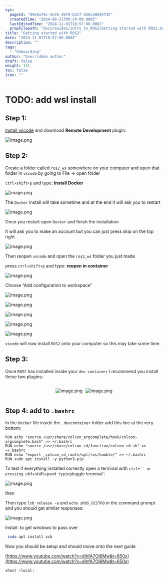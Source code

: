 ```yaml
---
sys:
  pageId: "89e0a78c-4e2b-4070-b327-d28cb0694742"
  createdTime: "2024-08-21T00:24:00.000Z"
  lastEditedTime: "2024-11-01T18:57:00.000Z"
  propFilepath: "docs/Guides/intro_to_ROS2/Getting started with ROS2.md"
title: "Getting started with ROS2"
date: "2024-11-01T18:57:00.000Z"
description: ""
tags:
  - "Onboarding"
author: "Overridden author"
draft: false
weight: 141
toc: false
icon: ""
---
```


# TODO: add wsl install

## Step 1:

[Install vscode](https://code.visualstudio.com/download) and download **Remote Development** plugin:

![image.png](https://prod-files-secure.s3.us-west-2.amazonaws.com/d518164a-d88e-44d1-a4ee-3adb3bd8bce0/efb52993-1881-4a40-b95e-6f020334f022/image.png?X-Amz-Algorithm=AWS4-HMAC-SHA256&X-Amz-Content-Sha256=UNSIGNED-PAYLOAD&X-Amz-Credential=ASIAZI2LB466Z4PXSR3T%2F20250303%2Fus-west-2%2Fs3%2Faws4_request&X-Amz-Date=20250303T050906Z&X-Amz-Expires=3600&X-Amz-Security-Token=IQoJb3JpZ2luX2VjEJT%2F%2F%2F%2F%2F%2F%2F%2F%2F%2FwEaCXVzLXdlc3QtMiJHMEUCIQCV6HA%2BtlizgcokiemNyLZYSiiqz64Zi%2Ba0LnJtLOx6ngIgBTn1HFcrEdjOvNHQjbKohkCiPOxRwNQK78x8HwbEZ4gqiAQIzf%2F%2F%2F%2F%2F%2F%2F%2F%2F%2FARAAGgw2Mzc0MjMxODM4MDUiDLbsF1nIHNKHnWbnuSrcAyYvwlriHk6XtRVxZ6zLFxMtRe5ThOMaLCXc%2FQ2rvZJPJowEdb6cHA1Gi69OmIhNwcwGhE7YkagbnSVstFVGw676QPWudOMjq4OIPNTFhETkb9Dso9cBqGfmbwtRsFjLYvUN%2FQtI2uwS8mQBwfu9jc8d4QjWvgyqQ1ORHWAY%2BHJhscqOsACB32WAEOalhCoK2HY672VdBMG7aVeqGH1bs9Agwz1ePgG6PUwj2Um6g0tAQVkM7WZ92iyW8OinUXiVTggv1T%2BmGAAfOZNjgtDB9uzg2kwJpVw0xiO9xs5ykE2FA4hiNEPjNFky9%2FRjUCI4EvC3IK09ohR9DmGCYQl%2F880oqkXFoucFTuKM0FUuswu0%2BkPjvmJqKHqI%2F7L9sbKkKndC7ztTT7FpXVUlBnRdPCUVxVb64%2BUtcCEnDyLwAoj%2FE94loZb7Ik9rCEy99Q60qwVBx6ProcH25bCY8qAD%2B8ywwo6eo7oadphzBQxo4yqqL7lCF%2BhK6BJ2m5kk5EUhQG2hzw8UFJSUUEU0SJTSJpWnlyXRyfuRDlzyXAiI4wQJB1j0I%2BZHMqJdvGiXCsn6qKrB3w54pOe6DKhKZ%2F4rngxFtwcY8WjxgXI1PUDaIDhPRsSyDz9cfdu10lFuMPfZlL4GOqUBY21AFBdd68xVZghryvch0yRKCTKz5nML27Sj4O00xWVFVonjbZd6YHfh2Mzu8zHoev3y%2BVF6UA3QHQa80vyw3wqt%2BrXEjGsJAg9kUyy3P0y1iqR%2ByoOBLPNAQYMhf7AhL0GIjOfBjBsdW%2Bta%2FyXt6VKDWfdrwmgU5nCSyha36eX1mlyWmzmQKezS8MvixjgIIPhA4st%2BvKqHaQPgX0KqIXJhxcg5&X-Amz-Signature=a0ef9489f1a64c45111310ff89035a140e031b5d1fc49f1e1712a34e8355f674&X-Amz-SignedHeaders=host&x-id=GetObject)

## Step 2:

Create a folder called `ros2_ws` somewhere on your computer and open that folder in `vscode` by going to File → open folder 

`ctrl+shift+p` and type: **Install Docker**

![image.png](https://prod-files-secure.s3.us-west-2.amazonaws.com/d518164a-d88e-44d1-a4ee-3adb3bd8bce0/2269dc0e-1cd5-47ff-bceb-c04ad9b2eab0/image.png?X-Amz-Algorithm=AWS4-HMAC-SHA256&X-Amz-Content-Sha256=UNSIGNED-PAYLOAD&X-Amz-Credential=ASIAZI2LB466Z4PXSR3T%2F20250303%2Fus-west-2%2Fs3%2Faws4_request&X-Amz-Date=20250303T050906Z&X-Amz-Expires=3600&X-Amz-Security-Token=IQoJb3JpZ2luX2VjEJT%2F%2F%2F%2F%2F%2F%2F%2F%2F%2FwEaCXVzLXdlc3QtMiJHMEUCIQCV6HA%2BtlizgcokiemNyLZYSiiqz64Zi%2Ba0LnJtLOx6ngIgBTn1HFcrEdjOvNHQjbKohkCiPOxRwNQK78x8HwbEZ4gqiAQIzf%2F%2F%2F%2F%2F%2F%2F%2F%2F%2FARAAGgw2Mzc0MjMxODM4MDUiDLbsF1nIHNKHnWbnuSrcAyYvwlriHk6XtRVxZ6zLFxMtRe5ThOMaLCXc%2FQ2rvZJPJowEdb6cHA1Gi69OmIhNwcwGhE7YkagbnSVstFVGw676QPWudOMjq4OIPNTFhETkb9Dso9cBqGfmbwtRsFjLYvUN%2FQtI2uwS8mQBwfu9jc8d4QjWvgyqQ1ORHWAY%2BHJhscqOsACB32WAEOalhCoK2HY672VdBMG7aVeqGH1bs9Agwz1ePgG6PUwj2Um6g0tAQVkM7WZ92iyW8OinUXiVTggv1T%2BmGAAfOZNjgtDB9uzg2kwJpVw0xiO9xs5ykE2FA4hiNEPjNFky9%2FRjUCI4EvC3IK09ohR9DmGCYQl%2F880oqkXFoucFTuKM0FUuswu0%2BkPjvmJqKHqI%2F7L9sbKkKndC7ztTT7FpXVUlBnRdPCUVxVb64%2BUtcCEnDyLwAoj%2FE94loZb7Ik9rCEy99Q60qwVBx6ProcH25bCY8qAD%2B8ywwo6eo7oadphzBQxo4yqqL7lCF%2BhK6BJ2m5kk5EUhQG2hzw8UFJSUUEU0SJTSJpWnlyXRyfuRDlzyXAiI4wQJB1j0I%2BZHMqJdvGiXCsn6qKrB3w54pOe6DKhKZ%2F4rngxFtwcY8WjxgXI1PUDaIDhPRsSyDz9cfdu10lFuMPfZlL4GOqUBY21AFBdd68xVZghryvch0yRKCTKz5nML27Sj4O00xWVFVonjbZd6YHfh2Mzu8zHoev3y%2BVF6UA3QHQa80vyw3wqt%2BrXEjGsJAg9kUyy3P0y1iqR%2ByoOBLPNAQYMhf7AhL0GIjOfBjBsdW%2Bta%2FyXt6VKDWfdrwmgU5nCSyha36eX1mlyWmzmQKezS8MvixjgIIPhA4st%2BvKqHaQPgX0KqIXJhxcg5&X-Amz-Signature=353f826bc9238cbb46e193913e4046c5b338a30bf1b7ca44605dd1ee5f252d43&X-Amz-SignedHeaders=host&x-id=GetObject)

The `Docker` install will take sometime and at the end it will ask you to restart

![image.png](https://prod-files-secure.s3.us-west-2.amazonaws.com/d518164a-d88e-44d1-a4ee-3adb3bd8bce0/ed233f78-be33-4b1f-b89c-9c346c0e961e/image.png?X-Amz-Algorithm=AWS4-HMAC-SHA256&X-Amz-Content-Sha256=UNSIGNED-PAYLOAD&X-Amz-Credential=ASIAZI2LB466Z4PXSR3T%2F20250303%2Fus-west-2%2Fs3%2Faws4_request&X-Amz-Date=20250303T050906Z&X-Amz-Expires=3600&X-Amz-Security-Token=IQoJb3JpZ2luX2VjEJT%2F%2F%2F%2F%2F%2F%2F%2F%2F%2FwEaCXVzLXdlc3QtMiJHMEUCIQCV6HA%2BtlizgcokiemNyLZYSiiqz64Zi%2Ba0LnJtLOx6ngIgBTn1HFcrEdjOvNHQjbKohkCiPOxRwNQK78x8HwbEZ4gqiAQIzf%2F%2F%2F%2F%2F%2F%2F%2F%2F%2FARAAGgw2Mzc0MjMxODM4MDUiDLbsF1nIHNKHnWbnuSrcAyYvwlriHk6XtRVxZ6zLFxMtRe5ThOMaLCXc%2FQ2rvZJPJowEdb6cHA1Gi69OmIhNwcwGhE7YkagbnSVstFVGw676QPWudOMjq4OIPNTFhETkb9Dso9cBqGfmbwtRsFjLYvUN%2FQtI2uwS8mQBwfu9jc8d4QjWvgyqQ1ORHWAY%2BHJhscqOsACB32WAEOalhCoK2HY672VdBMG7aVeqGH1bs9Agwz1ePgG6PUwj2Um6g0tAQVkM7WZ92iyW8OinUXiVTggv1T%2BmGAAfOZNjgtDB9uzg2kwJpVw0xiO9xs5ykE2FA4hiNEPjNFky9%2FRjUCI4EvC3IK09ohR9DmGCYQl%2F880oqkXFoucFTuKM0FUuswu0%2BkPjvmJqKHqI%2F7L9sbKkKndC7ztTT7FpXVUlBnRdPCUVxVb64%2BUtcCEnDyLwAoj%2FE94loZb7Ik9rCEy99Q60qwVBx6ProcH25bCY8qAD%2B8ywwo6eo7oadphzBQxo4yqqL7lCF%2BhK6BJ2m5kk5EUhQG2hzw8UFJSUUEU0SJTSJpWnlyXRyfuRDlzyXAiI4wQJB1j0I%2BZHMqJdvGiXCsn6qKrB3w54pOe6DKhKZ%2F4rngxFtwcY8WjxgXI1PUDaIDhPRsSyDz9cfdu10lFuMPfZlL4GOqUBY21AFBdd68xVZghryvch0yRKCTKz5nML27Sj4O00xWVFVonjbZd6YHfh2Mzu8zHoev3y%2BVF6UA3QHQa80vyw3wqt%2BrXEjGsJAg9kUyy3P0y1iqR%2ByoOBLPNAQYMhf7AhL0GIjOfBjBsdW%2Bta%2FyXt6VKDWfdrwmgU5nCSyha36eX1mlyWmzmQKezS8MvixjgIIPhA4st%2BvKqHaQPgX0KqIXJhxcg5&X-Amz-Signature=bb157e3a79561bef3bf1a167f387b612c05b13394fbf067810d051ce534728dd&X-Amz-SignedHeaders=host&x-id=GetObject)

Once you restart open `Docker` and finish the installation

It will ask you to make an account but you can just press skip on the top right

![image.png](https://prod-files-secure.s3.us-west-2.amazonaws.com/d518164a-d88e-44d1-a4ee-3adb3bd8bce0/21010ad9-1659-4fd9-9f59-9932a09b2a3d/image.png?X-Amz-Algorithm=AWS4-HMAC-SHA256&X-Amz-Content-Sha256=UNSIGNED-PAYLOAD&X-Amz-Credential=ASIAZI2LB466Z4PXSR3T%2F20250303%2Fus-west-2%2Fs3%2Faws4_request&X-Amz-Date=20250303T050906Z&X-Amz-Expires=3600&X-Amz-Security-Token=IQoJb3JpZ2luX2VjEJT%2F%2F%2F%2F%2F%2F%2F%2F%2F%2FwEaCXVzLXdlc3QtMiJHMEUCIQCV6HA%2BtlizgcokiemNyLZYSiiqz64Zi%2Ba0LnJtLOx6ngIgBTn1HFcrEdjOvNHQjbKohkCiPOxRwNQK78x8HwbEZ4gqiAQIzf%2F%2F%2F%2F%2F%2F%2F%2F%2F%2FARAAGgw2Mzc0MjMxODM4MDUiDLbsF1nIHNKHnWbnuSrcAyYvwlriHk6XtRVxZ6zLFxMtRe5ThOMaLCXc%2FQ2rvZJPJowEdb6cHA1Gi69OmIhNwcwGhE7YkagbnSVstFVGw676QPWudOMjq4OIPNTFhETkb9Dso9cBqGfmbwtRsFjLYvUN%2FQtI2uwS8mQBwfu9jc8d4QjWvgyqQ1ORHWAY%2BHJhscqOsACB32WAEOalhCoK2HY672VdBMG7aVeqGH1bs9Agwz1ePgG6PUwj2Um6g0tAQVkM7WZ92iyW8OinUXiVTggv1T%2BmGAAfOZNjgtDB9uzg2kwJpVw0xiO9xs5ykE2FA4hiNEPjNFky9%2FRjUCI4EvC3IK09ohR9DmGCYQl%2F880oqkXFoucFTuKM0FUuswu0%2BkPjvmJqKHqI%2F7L9sbKkKndC7ztTT7FpXVUlBnRdPCUVxVb64%2BUtcCEnDyLwAoj%2FE94loZb7Ik9rCEy99Q60qwVBx6ProcH25bCY8qAD%2B8ywwo6eo7oadphzBQxo4yqqL7lCF%2BhK6BJ2m5kk5EUhQG2hzw8UFJSUUEU0SJTSJpWnlyXRyfuRDlzyXAiI4wQJB1j0I%2BZHMqJdvGiXCsn6qKrB3w54pOe6DKhKZ%2F4rngxFtwcY8WjxgXI1PUDaIDhPRsSyDz9cfdu10lFuMPfZlL4GOqUBY21AFBdd68xVZghryvch0yRKCTKz5nML27Sj4O00xWVFVonjbZd6YHfh2Mzu8zHoev3y%2BVF6UA3QHQa80vyw3wqt%2BrXEjGsJAg9kUyy3P0y1iqR%2ByoOBLPNAQYMhf7AhL0GIjOfBjBsdW%2Bta%2FyXt6VKDWfdrwmgU5nCSyha36eX1mlyWmzmQKezS8MvixjgIIPhA4st%2BvKqHaQPgX0KqIXJhxcg5&X-Amz-Signature=89ba602cfca35ef8e429c7f3528951dab5d2fc7daedfaedd8084962fdf7eab54&X-Amz-SignedHeaders=host&x-id=GetObject)

Then reopen `vscode` and open the `ros2_ws` folder you just made

press `ctrl+shift+p` and type: **reopen in container**

![image.png](https://prod-files-secure.s3.us-west-2.amazonaws.com/d518164a-d88e-44d1-a4ee-3adb3bd8bce0/4e93b8c2-41ad-488c-8095-c74205196118/image.png?X-Amz-Algorithm=AWS4-HMAC-SHA256&X-Amz-Content-Sha256=UNSIGNED-PAYLOAD&X-Amz-Credential=ASIAZI2LB466Z4PXSR3T%2F20250303%2Fus-west-2%2Fs3%2Faws4_request&X-Amz-Date=20250303T050906Z&X-Amz-Expires=3600&X-Amz-Security-Token=IQoJb3JpZ2luX2VjEJT%2F%2F%2F%2F%2F%2F%2F%2F%2F%2FwEaCXVzLXdlc3QtMiJHMEUCIQCV6HA%2BtlizgcokiemNyLZYSiiqz64Zi%2Ba0LnJtLOx6ngIgBTn1HFcrEdjOvNHQjbKohkCiPOxRwNQK78x8HwbEZ4gqiAQIzf%2F%2F%2F%2F%2F%2F%2F%2F%2F%2FARAAGgw2Mzc0MjMxODM4MDUiDLbsF1nIHNKHnWbnuSrcAyYvwlriHk6XtRVxZ6zLFxMtRe5ThOMaLCXc%2FQ2rvZJPJowEdb6cHA1Gi69OmIhNwcwGhE7YkagbnSVstFVGw676QPWudOMjq4OIPNTFhETkb9Dso9cBqGfmbwtRsFjLYvUN%2FQtI2uwS8mQBwfu9jc8d4QjWvgyqQ1ORHWAY%2BHJhscqOsACB32WAEOalhCoK2HY672VdBMG7aVeqGH1bs9Agwz1ePgG6PUwj2Um6g0tAQVkM7WZ92iyW8OinUXiVTggv1T%2BmGAAfOZNjgtDB9uzg2kwJpVw0xiO9xs5ykE2FA4hiNEPjNFky9%2FRjUCI4EvC3IK09ohR9DmGCYQl%2F880oqkXFoucFTuKM0FUuswu0%2BkPjvmJqKHqI%2F7L9sbKkKndC7ztTT7FpXVUlBnRdPCUVxVb64%2BUtcCEnDyLwAoj%2FE94loZb7Ik9rCEy99Q60qwVBx6ProcH25bCY8qAD%2B8ywwo6eo7oadphzBQxo4yqqL7lCF%2BhK6BJ2m5kk5EUhQG2hzw8UFJSUUEU0SJTSJpWnlyXRyfuRDlzyXAiI4wQJB1j0I%2BZHMqJdvGiXCsn6qKrB3w54pOe6DKhKZ%2F4rngxFtwcY8WjxgXI1PUDaIDhPRsSyDz9cfdu10lFuMPfZlL4GOqUBY21AFBdd68xVZghryvch0yRKCTKz5nML27Sj4O00xWVFVonjbZd6YHfh2Mzu8zHoev3y%2BVF6UA3QHQa80vyw3wqt%2BrXEjGsJAg9kUyy3P0y1iqR%2ByoOBLPNAQYMhf7AhL0GIjOfBjBsdW%2Bta%2FyXt6VKDWfdrwmgU5nCSyha36eX1mlyWmzmQKezS8MvixjgIIPhA4st%2BvKqHaQPgX0KqIXJhxcg5&X-Amz-Signature=e15b9d6999c59b94e4af5fd4d050d1c20f571d0d6cf27d9f2c0673ea0642c2ac&X-Amz-SignedHeaders=host&x-id=GetObject)

Choose “Add configuration to workspace”

![image.png](https://prod-files-secure.s3.us-west-2.amazonaws.com/d518164a-d88e-44d1-a4ee-3adb3bd8bce0/9560b282-5060-4989-ba37-97e7b2c22476/image.png?X-Amz-Algorithm=AWS4-HMAC-SHA256&X-Amz-Content-Sha256=UNSIGNED-PAYLOAD&X-Amz-Credential=ASIAZI2LB466Z4PXSR3T%2F20250303%2Fus-west-2%2Fs3%2Faws4_request&X-Amz-Date=20250303T050906Z&X-Amz-Expires=3600&X-Amz-Security-Token=IQoJb3JpZ2luX2VjEJT%2F%2F%2F%2F%2F%2F%2F%2F%2F%2FwEaCXVzLXdlc3QtMiJHMEUCIQCV6HA%2BtlizgcokiemNyLZYSiiqz64Zi%2Ba0LnJtLOx6ngIgBTn1HFcrEdjOvNHQjbKohkCiPOxRwNQK78x8HwbEZ4gqiAQIzf%2F%2F%2F%2F%2F%2F%2F%2F%2F%2FARAAGgw2Mzc0MjMxODM4MDUiDLbsF1nIHNKHnWbnuSrcAyYvwlriHk6XtRVxZ6zLFxMtRe5ThOMaLCXc%2FQ2rvZJPJowEdb6cHA1Gi69OmIhNwcwGhE7YkagbnSVstFVGw676QPWudOMjq4OIPNTFhETkb9Dso9cBqGfmbwtRsFjLYvUN%2FQtI2uwS8mQBwfu9jc8d4QjWvgyqQ1ORHWAY%2BHJhscqOsACB32WAEOalhCoK2HY672VdBMG7aVeqGH1bs9Agwz1ePgG6PUwj2Um6g0tAQVkM7WZ92iyW8OinUXiVTggv1T%2BmGAAfOZNjgtDB9uzg2kwJpVw0xiO9xs5ykE2FA4hiNEPjNFky9%2FRjUCI4EvC3IK09ohR9DmGCYQl%2F880oqkXFoucFTuKM0FUuswu0%2BkPjvmJqKHqI%2F7L9sbKkKndC7ztTT7FpXVUlBnRdPCUVxVb64%2BUtcCEnDyLwAoj%2FE94loZb7Ik9rCEy99Q60qwVBx6ProcH25bCY8qAD%2B8ywwo6eo7oadphzBQxo4yqqL7lCF%2BhK6BJ2m5kk5EUhQG2hzw8UFJSUUEU0SJTSJpWnlyXRyfuRDlzyXAiI4wQJB1j0I%2BZHMqJdvGiXCsn6qKrB3w54pOe6DKhKZ%2F4rngxFtwcY8WjxgXI1PUDaIDhPRsSyDz9cfdu10lFuMPfZlL4GOqUBY21AFBdd68xVZghryvch0yRKCTKz5nML27Sj4O00xWVFVonjbZd6YHfh2Mzu8zHoev3y%2BVF6UA3QHQa80vyw3wqt%2BrXEjGsJAg9kUyy3P0y1iqR%2ByoOBLPNAQYMhf7AhL0GIjOfBjBsdW%2Bta%2FyXt6VKDWfdrwmgU5nCSyha36eX1mlyWmzmQKezS8MvixjgIIPhA4st%2BvKqHaQPgX0KqIXJhxcg5&X-Amz-Signature=33e5110549f6fac3e55df2320000e0897c6105de5d63dbc4a0525a9b784ee6cf&X-Amz-SignedHeaders=host&x-id=GetObject)

![image.png](https://prod-files-secure.s3.us-west-2.amazonaws.com/d518164a-d88e-44d1-a4ee-3adb3bd8bce0/2ee63f81-886b-48e8-a553-dc6e5eac99e4/image.png?X-Amz-Algorithm=AWS4-HMAC-SHA256&X-Amz-Content-Sha256=UNSIGNED-PAYLOAD&X-Amz-Credential=ASIAZI2LB466Z4PXSR3T%2F20250303%2Fus-west-2%2Fs3%2Faws4_request&X-Amz-Date=20250303T050906Z&X-Amz-Expires=3600&X-Amz-Security-Token=IQoJb3JpZ2luX2VjEJT%2F%2F%2F%2F%2F%2F%2F%2F%2F%2FwEaCXVzLXdlc3QtMiJHMEUCIQCV6HA%2BtlizgcokiemNyLZYSiiqz64Zi%2Ba0LnJtLOx6ngIgBTn1HFcrEdjOvNHQjbKohkCiPOxRwNQK78x8HwbEZ4gqiAQIzf%2F%2F%2F%2F%2F%2F%2F%2F%2F%2FARAAGgw2Mzc0MjMxODM4MDUiDLbsF1nIHNKHnWbnuSrcAyYvwlriHk6XtRVxZ6zLFxMtRe5ThOMaLCXc%2FQ2rvZJPJowEdb6cHA1Gi69OmIhNwcwGhE7YkagbnSVstFVGw676QPWudOMjq4OIPNTFhETkb9Dso9cBqGfmbwtRsFjLYvUN%2FQtI2uwS8mQBwfu9jc8d4QjWvgyqQ1ORHWAY%2BHJhscqOsACB32WAEOalhCoK2HY672VdBMG7aVeqGH1bs9Agwz1ePgG6PUwj2Um6g0tAQVkM7WZ92iyW8OinUXiVTggv1T%2BmGAAfOZNjgtDB9uzg2kwJpVw0xiO9xs5ykE2FA4hiNEPjNFky9%2FRjUCI4EvC3IK09ohR9DmGCYQl%2F880oqkXFoucFTuKM0FUuswu0%2BkPjvmJqKHqI%2F7L9sbKkKndC7ztTT7FpXVUlBnRdPCUVxVb64%2BUtcCEnDyLwAoj%2FE94loZb7Ik9rCEy99Q60qwVBx6ProcH25bCY8qAD%2B8ywwo6eo7oadphzBQxo4yqqL7lCF%2BhK6BJ2m5kk5EUhQG2hzw8UFJSUUEU0SJTSJpWnlyXRyfuRDlzyXAiI4wQJB1j0I%2BZHMqJdvGiXCsn6qKrB3w54pOe6DKhKZ%2F4rngxFtwcY8WjxgXI1PUDaIDhPRsSyDz9cfdu10lFuMPfZlL4GOqUBY21AFBdd68xVZghryvch0yRKCTKz5nML27Sj4O00xWVFVonjbZd6YHfh2Mzu8zHoev3y%2BVF6UA3QHQa80vyw3wqt%2BrXEjGsJAg9kUyy3P0y1iqR%2ByoOBLPNAQYMhf7AhL0GIjOfBjBsdW%2Bta%2FyXt6VKDWfdrwmgU5nCSyha36eX1mlyWmzmQKezS8MvixjgIIPhA4st%2BvKqHaQPgX0KqIXJhxcg5&X-Amz-Signature=e5588a769f557c8345eb89d045f7b35104b10448c012ead5529035e070551183&X-Amz-SignedHeaders=host&x-id=GetObject)

![image.png](https://prod-files-secure.s3.us-west-2.amazonaws.com/d518164a-d88e-44d1-a4ee-3adb3bd8bce0/ae1580b2-b048-407e-aed9-b584224a7a04/image.png?X-Amz-Algorithm=AWS4-HMAC-SHA256&X-Amz-Content-Sha256=UNSIGNED-PAYLOAD&X-Amz-Credential=ASIAZI2LB466Z4PXSR3T%2F20250303%2Fus-west-2%2Fs3%2Faws4_request&X-Amz-Date=20250303T050906Z&X-Amz-Expires=3600&X-Amz-Security-Token=IQoJb3JpZ2luX2VjEJT%2F%2F%2F%2F%2F%2F%2F%2F%2F%2FwEaCXVzLXdlc3QtMiJHMEUCIQCV6HA%2BtlizgcokiemNyLZYSiiqz64Zi%2Ba0LnJtLOx6ngIgBTn1HFcrEdjOvNHQjbKohkCiPOxRwNQK78x8HwbEZ4gqiAQIzf%2F%2F%2F%2F%2F%2F%2F%2F%2F%2FARAAGgw2Mzc0MjMxODM4MDUiDLbsF1nIHNKHnWbnuSrcAyYvwlriHk6XtRVxZ6zLFxMtRe5ThOMaLCXc%2FQ2rvZJPJowEdb6cHA1Gi69OmIhNwcwGhE7YkagbnSVstFVGw676QPWudOMjq4OIPNTFhETkb9Dso9cBqGfmbwtRsFjLYvUN%2FQtI2uwS8mQBwfu9jc8d4QjWvgyqQ1ORHWAY%2BHJhscqOsACB32WAEOalhCoK2HY672VdBMG7aVeqGH1bs9Agwz1ePgG6PUwj2Um6g0tAQVkM7WZ92iyW8OinUXiVTggv1T%2BmGAAfOZNjgtDB9uzg2kwJpVw0xiO9xs5ykE2FA4hiNEPjNFky9%2FRjUCI4EvC3IK09ohR9DmGCYQl%2F880oqkXFoucFTuKM0FUuswu0%2BkPjvmJqKHqI%2F7L9sbKkKndC7ztTT7FpXVUlBnRdPCUVxVb64%2BUtcCEnDyLwAoj%2FE94loZb7Ik9rCEy99Q60qwVBx6ProcH25bCY8qAD%2B8ywwo6eo7oadphzBQxo4yqqL7lCF%2BhK6BJ2m5kk5EUhQG2hzw8UFJSUUEU0SJTSJpWnlyXRyfuRDlzyXAiI4wQJB1j0I%2BZHMqJdvGiXCsn6qKrB3w54pOe6DKhKZ%2F4rngxFtwcY8WjxgXI1PUDaIDhPRsSyDz9cfdu10lFuMPfZlL4GOqUBY21AFBdd68xVZghryvch0yRKCTKz5nML27Sj4O00xWVFVonjbZd6YHfh2Mzu8zHoev3y%2BVF6UA3QHQa80vyw3wqt%2BrXEjGsJAg9kUyy3P0y1iqR%2ByoOBLPNAQYMhf7AhL0GIjOfBjBsdW%2Bta%2FyXt6VKDWfdrwmgU5nCSyha36eX1mlyWmzmQKezS8MvixjgIIPhA4st%2BvKqHaQPgX0KqIXJhxcg5&X-Amz-Signature=c801d9d085f3cdafdf886b697ee9dac203edaf0000ac2b69728c23a5fc36c5ce&X-Amz-SignedHeaders=host&x-id=GetObject)

![image.png](https://prod-files-secure.s3.us-west-2.amazonaws.com/d518164a-d88e-44d1-a4ee-3adb3bd8bce0/53255b28-f75e-430f-b9e3-c0ac8577e42b/image.png?X-Amz-Algorithm=AWS4-HMAC-SHA256&X-Amz-Content-Sha256=UNSIGNED-PAYLOAD&X-Amz-Credential=ASIAZI2LB466Z4PXSR3T%2F20250303%2Fus-west-2%2Fs3%2Faws4_request&X-Amz-Date=20250303T050906Z&X-Amz-Expires=3600&X-Amz-Security-Token=IQoJb3JpZ2luX2VjEJT%2F%2F%2F%2F%2F%2F%2F%2F%2F%2FwEaCXVzLXdlc3QtMiJHMEUCIQCV6HA%2BtlizgcokiemNyLZYSiiqz64Zi%2Ba0LnJtLOx6ngIgBTn1HFcrEdjOvNHQjbKohkCiPOxRwNQK78x8HwbEZ4gqiAQIzf%2F%2F%2F%2F%2F%2F%2F%2F%2F%2FARAAGgw2Mzc0MjMxODM4MDUiDLbsF1nIHNKHnWbnuSrcAyYvwlriHk6XtRVxZ6zLFxMtRe5ThOMaLCXc%2FQ2rvZJPJowEdb6cHA1Gi69OmIhNwcwGhE7YkagbnSVstFVGw676QPWudOMjq4OIPNTFhETkb9Dso9cBqGfmbwtRsFjLYvUN%2FQtI2uwS8mQBwfu9jc8d4QjWvgyqQ1ORHWAY%2BHJhscqOsACB32WAEOalhCoK2HY672VdBMG7aVeqGH1bs9Agwz1ePgG6PUwj2Um6g0tAQVkM7WZ92iyW8OinUXiVTggv1T%2BmGAAfOZNjgtDB9uzg2kwJpVw0xiO9xs5ykE2FA4hiNEPjNFky9%2FRjUCI4EvC3IK09ohR9DmGCYQl%2F880oqkXFoucFTuKM0FUuswu0%2BkPjvmJqKHqI%2F7L9sbKkKndC7ztTT7FpXVUlBnRdPCUVxVb64%2BUtcCEnDyLwAoj%2FE94loZb7Ik9rCEy99Q60qwVBx6ProcH25bCY8qAD%2B8ywwo6eo7oadphzBQxo4yqqL7lCF%2BhK6BJ2m5kk5EUhQG2hzw8UFJSUUEU0SJTSJpWnlyXRyfuRDlzyXAiI4wQJB1j0I%2BZHMqJdvGiXCsn6qKrB3w54pOe6DKhKZ%2F4rngxFtwcY8WjxgXI1PUDaIDhPRsSyDz9cfdu10lFuMPfZlL4GOqUBY21AFBdd68xVZghryvch0yRKCTKz5nML27Sj4O00xWVFVonjbZd6YHfh2Mzu8zHoev3y%2BVF6UA3QHQa80vyw3wqt%2BrXEjGsJAg9kUyy3P0y1iqR%2ByoOBLPNAQYMhf7AhL0GIjOfBjBsdW%2Bta%2FyXt6VKDWfdrwmgU5nCSyha36eX1mlyWmzmQKezS8MvixjgIIPhA4st%2BvKqHaQPgX0KqIXJhxcg5&X-Amz-Signature=cde674ffa68cfdab3b89fecf7d7434ebf3c22b73f0a0e6da39c0d86caad6de5c&X-Amz-SignedHeaders=host&x-id=GetObject)

![image.png](https://prod-files-secure.s3.us-west-2.amazonaws.com/d518164a-d88e-44d1-a4ee-3adb3bd8bce0/7c562767-5af9-4ffb-97d1-327bcdf4ee00/image.png?X-Amz-Algorithm=AWS4-HMAC-SHA256&X-Amz-Content-Sha256=UNSIGNED-PAYLOAD&X-Amz-Credential=ASIAZI2LB466Z4PXSR3T%2F20250303%2Fus-west-2%2Fs3%2Faws4_request&X-Amz-Date=20250303T050906Z&X-Amz-Expires=3600&X-Amz-Security-Token=IQoJb3JpZ2luX2VjEJT%2F%2F%2F%2F%2F%2F%2F%2F%2F%2FwEaCXVzLXdlc3QtMiJHMEUCIQCV6HA%2BtlizgcokiemNyLZYSiiqz64Zi%2Ba0LnJtLOx6ngIgBTn1HFcrEdjOvNHQjbKohkCiPOxRwNQK78x8HwbEZ4gqiAQIzf%2F%2F%2F%2F%2F%2F%2F%2F%2F%2FARAAGgw2Mzc0MjMxODM4MDUiDLbsF1nIHNKHnWbnuSrcAyYvwlriHk6XtRVxZ6zLFxMtRe5ThOMaLCXc%2FQ2rvZJPJowEdb6cHA1Gi69OmIhNwcwGhE7YkagbnSVstFVGw676QPWudOMjq4OIPNTFhETkb9Dso9cBqGfmbwtRsFjLYvUN%2FQtI2uwS8mQBwfu9jc8d4QjWvgyqQ1ORHWAY%2BHJhscqOsACB32WAEOalhCoK2HY672VdBMG7aVeqGH1bs9Agwz1ePgG6PUwj2Um6g0tAQVkM7WZ92iyW8OinUXiVTggv1T%2BmGAAfOZNjgtDB9uzg2kwJpVw0xiO9xs5ykE2FA4hiNEPjNFky9%2FRjUCI4EvC3IK09ohR9DmGCYQl%2F880oqkXFoucFTuKM0FUuswu0%2BkPjvmJqKHqI%2F7L9sbKkKndC7ztTT7FpXVUlBnRdPCUVxVb64%2BUtcCEnDyLwAoj%2FE94loZb7Ik9rCEy99Q60qwVBx6ProcH25bCY8qAD%2B8ywwo6eo7oadphzBQxo4yqqL7lCF%2BhK6BJ2m5kk5EUhQG2hzw8UFJSUUEU0SJTSJpWnlyXRyfuRDlzyXAiI4wQJB1j0I%2BZHMqJdvGiXCsn6qKrB3w54pOe6DKhKZ%2F4rngxFtwcY8WjxgXI1PUDaIDhPRsSyDz9cfdu10lFuMPfZlL4GOqUBY21AFBdd68xVZghryvch0yRKCTKz5nML27Sj4O00xWVFVonjbZd6YHfh2Mzu8zHoev3y%2BVF6UA3QHQa80vyw3wqt%2BrXEjGsJAg9kUyy3P0y1iqR%2ByoOBLPNAQYMhf7AhL0GIjOfBjBsdW%2Bta%2FyXt6VKDWfdrwmgU5nCSyha36eX1mlyWmzmQKezS8MvixjgIIPhA4st%2BvKqHaQPgX0KqIXJhxcg5&X-Amz-Signature=9a66a18162478b5932d0c57d2a2e53e6c46dade7423a28def5fac827a3257aac&X-Amz-SignedHeaders=host&x-id=GetObject)

`vscode` will now install `ROS2` onto your computer so this may take some time.

## Step 3:

Once `ROS2` has installed inside your `dev-container` I recommend you install these two plugins:

<div style="display: flex;flex-direction: row; column-gap:10px; max-width: 630px;justify-content: center;">
<div>

![image.png](https://prod-files-secure.s3.us-west-2.amazonaws.com/d518164a-d88e-44d1-a4ee-3adb3bd8bce0/3fc3d550-5a54-4ba1-ba6b-faa01cdb7369/image.png?X-Amz-Algorithm=AWS4-HMAC-SHA256&X-Amz-Content-Sha256=UNSIGNED-PAYLOAD&X-Amz-Credential=ASIAZI2LB4662VWIPJ7F%2F20250303%2Fus-west-2%2Fs3%2Faws4_request&X-Amz-Date=20250303T050908Z&X-Amz-Expires=3600&X-Amz-Security-Token=IQoJb3JpZ2luX2VjEJT%2F%2F%2F%2F%2F%2F%2F%2F%2F%2FwEaCXVzLXdlc3QtMiJIMEYCIQCFH%2BDAx3ISHmAVfAztEgY6IruNI4VJW8jbFzC74e3JaQIhANtYj6mTOjX%2BK3JmQ44lYOXPuB%2FrBhadI%2FL1QfwhH2gJKogECM3%2F%2F%2F%2F%2F%2F%2F%2F%2F%2FwEQABoMNjM3NDIzMTgzODA1IgwWEepcgfSI3YE9wmIq3AOWnGNoqfRCxu4QSEZlO5RkI644uoQbUaEyKRYhECPwYPxdrX9%2F1N7MVvSkIuOV8euPA9kNADh3pBfTJsVS8t0riysbHEwW3mYwZ2N%2BpVxHvG9f5fKPU5Ws%2B2NXxYJNmZa6u248hVHBgR8TmR9lHSdnh93Cta8aiWIOsjEwqIB%2By7d6Ue%2FpaUtVw8l3BMg9sOgcQy0RXdbgvK1Hq2F2%2BZ2XvZR%2BPG9%2Bspx5ztVbe5HMZjO9vMIwZqx9ojwDUzthCWJ0J1ufGzuRfGRnK%2BdQt6H%2Bk5ZYrOEOMCdh%2BuWwCv6HXnfZjeq2dJv6iFjY%2Fv8XLgUIoC4BzQ7jvJ6PkvYBNVVDiDaVRzoIqyCOyHSuETQZuf2PMtfsEEzkk2zxVOkXxViCf5SwKxeU0ikcIJ%2BdPIs4FtQSAvp2TpTAEb5X7diTKs3ESHL0h3feg2pQFqcGf5RukPL1hi9vYGnUUdEtLGau%2FVyCtoAWIUlW4i7ZE0YLM%2FNVpw5ihsnDd5KF%2BORcm%2FrhCRT3If9csw98jqknkOePR%2BUBJVEsZhQykokZoE9kh5AdP5%2FbJ21jEfKBmrDCH9vdie37l0cCGBTwyJkA%2FKmzVjyWoG%2BuHUNReP2WDuIbhfIEH2zcgBY%2BKJPsRzCy2ZS%2BBjqkAaIbydAN%2FoP4PnYFpkNGycBYYNly%2FlbctZwJSj79HrBKfJtu3QnlXkuld66HZa%2FA9DEtNZ%2Brl2%2B1PvhW43KqklhPbg0YqSINCS%2B0RFxQjb9LL13Ed3Lr%2FueQR2%2BYrootGdLpkAhleZ9aY3AWnaoD7WFUASGIEj9fb7yuYlk7L9QbaE9SoG1OW2t3c%2BuZVOLNKQ2uvAYI20oDXDvUnYBlmnFj6PK2&X-Amz-Signature=fa3c74ae61d7e3e2e7264eed69e589d0d9a87f693704195d139ad74966cfdccf&X-Amz-SignedHeaders=host&x-id=GetObject)

</div>
<div>

![image.png](https://prod-files-secure.s3.us-west-2.amazonaws.com/d518164a-d88e-44d1-a4ee-3adb3bd8bce0/d994cc66-13c2-4093-a5a3-f84cf4601a82/image.png?X-Amz-Algorithm=AWS4-HMAC-SHA256&X-Amz-Content-Sha256=UNSIGNED-PAYLOAD&X-Amz-Credential=ASIAZI2LB4663EG6CFFB%2F20250303%2Fus-west-2%2Fs3%2Faws4_request&X-Amz-Date=20250303T050908Z&X-Amz-Expires=3600&X-Amz-Security-Token=IQoJb3JpZ2luX2VjEJT%2F%2F%2F%2F%2F%2F%2F%2F%2F%2FwEaCXVzLXdlc3QtMiJHMEUCIGhlVNGdWk93B1fCn8B739n7Yq%2BDetY8WIgRc2jMl8XMAiEAzvmwd41u3lgJRHYCYTET%2F9cwUHtA3AytDM%2BbBmNb%2Bs4qiAQIzf%2F%2F%2F%2F%2F%2F%2F%2F%2F%2FARAAGgw2Mzc0MjMxODM4MDUiDLZhmBnLQUXo62s%2B5CrcA2SkmlAqfuyZtZ4zYq8FF7qGrDWw0v42pZIA%2BCYebH3q5DqCbFzTT03bP3154nnslt8a6q40Vo%2FljqB37ErYGfUkVE6FcCbuwzhPP5Fo7mxI7nLpipdYL5SCPqYje26CCP7%2Blyirt44I8Lk8qF9dyAO6wJiVPOqg86e8WYXJnqp1tfAK7qM%2Fc%2FDaKtqkVOy8CThZcHtpvaU4JQ7yzEJ%2FDwXvHL4VqGNngtiv4jG9HfNbGBaqTlYiUOSQLEUZj5tJHT55YcFRD%2FR9nFA3eZrG7wZI8AkP1fNBlZJpeeKdUa3Ity0ZDL70j%2Bfkuolyd%2FNGTSRJA78%2BdXKUPu52bGDYm5NMy7XHQfNqrWqqUcUcqk2CwDAiN6Uo21QQu2A1QsO2sYc7JCbs2AXirXyW%2BfOaoHWtqCeF4hW0KZ8lHRHnpfeRt%2BzBMul%2FVoxt2TbrJD7EfEjonqXfY8S2DTXYKSE%2Bn2grUQG7gkeU1BQ3KhGclgNOanVCzALc0dkhFAmqabyPN1H6Odxa3YpXcDYrXAGnIB86vTzYAD8Z%2FCu%2FJ5LD42Nrw96nWy2LIw%2B0i58pdnM%2BzekDV3GFRRf8T1JUCXwIoDAfUCcOhEIg59sg7tH%2BB4PSjDDJCSQO1TKt5cJyMK%2FZlL4GOqUBjWRGPawj0W4bXsA8OUyR4TZiXLJHRDkh7Hy9TUZTzW8d2%2FRh5fCllWaloFSiRhNdXt%2B19Nnrb4SOjNj5z1v2Qi%2Fu4IvFpTYKdUEEE445gKakhIuub4HUPsbUl5IVbfpWqbb%2BM%2BMRbLlR0ImDPhKM%2B%2Fhg4OLuIMv49azcPZ473AFlFJOunwH4HVtqgIRNO69vak62w%2BMQBr8EzdabDK16vUzd654R&X-Amz-Signature=2cc4263f88ee0b5f258f50e14be83e819033822196efdeeea7492c08b5ebeeb8&X-Amz-SignedHeaders=host&x-id=GetObject)

</div>
</div>

## Step 4: add to `.bashrc`

In the `Docker` file inside the `.devcontainer` folder add this line at the very bottom: 

```docker
RUN echo "source /usr/share/colcon_argcomplete/hook/colcon-argcomplete.bash" >> ~/.bashrc
RUN echo "source /usr/share/colcon_cd/function/colcon_cd.sh" >> ~/.bashrc
RUN echo "export _colcon_cd_root=/opt/ros/humble/" >> ~/.bashrc
RUN sudo apt install -y python3-pip 
```

To test if everything installed correctly open a terminal with `ctrl+`` or pressing `ctrl+shift+p` and typing `toggle terminal`:

![image.png](https://prod-files-secure.s3.us-west-2.amazonaws.com/d518164a-d88e-44d1-a4ee-3adb3bd8bce0/6a4943d8-b04e-4c02-9a58-775f3384d1a5/image.png?X-Amz-Algorithm=AWS4-HMAC-SHA256&X-Amz-Content-Sha256=UNSIGNED-PAYLOAD&X-Amz-Credential=ASIAZI2LB466Z4PXSR3T%2F20250303%2Fus-west-2%2Fs3%2Faws4_request&X-Amz-Date=20250303T050906Z&X-Amz-Expires=3600&X-Amz-Security-Token=IQoJb3JpZ2luX2VjEJT%2F%2F%2F%2F%2F%2F%2F%2F%2F%2FwEaCXVzLXdlc3QtMiJHMEUCIQCV6HA%2BtlizgcokiemNyLZYSiiqz64Zi%2Ba0LnJtLOx6ngIgBTn1HFcrEdjOvNHQjbKohkCiPOxRwNQK78x8HwbEZ4gqiAQIzf%2F%2F%2F%2F%2F%2F%2F%2F%2F%2FARAAGgw2Mzc0MjMxODM4MDUiDLbsF1nIHNKHnWbnuSrcAyYvwlriHk6XtRVxZ6zLFxMtRe5ThOMaLCXc%2FQ2rvZJPJowEdb6cHA1Gi69OmIhNwcwGhE7YkagbnSVstFVGw676QPWudOMjq4OIPNTFhETkb9Dso9cBqGfmbwtRsFjLYvUN%2FQtI2uwS8mQBwfu9jc8d4QjWvgyqQ1ORHWAY%2BHJhscqOsACB32WAEOalhCoK2HY672VdBMG7aVeqGH1bs9Agwz1ePgG6PUwj2Um6g0tAQVkM7WZ92iyW8OinUXiVTggv1T%2BmGAAfOZNjgtDB9uzg2kwJpVw0xiO9xs5ykE2FA4hiNEPjNFky9%2FRjUCI4EvC3IK09ohR9DmGCYQl%2F880oqkXFoucFTuKM0FUuswu0%2BkPjvmJqKHqI%2F7L9sbKkKndC7ztTT7FpXVUlBnRdPCUVxVb64%2BUtcCEnDyLwAoj%2FE94loZb7Ik9rCEy99Q60qwVBx6ProcH25bCY8qAD%2B8ywwo6eo7oadphzBQxo4yqqL7lCF%2BhK6BJ2m5kk5EUhQG2hzw8UFJSUUEU0SJTSJpWnlyXRyfuRDlzyXAiI4wQJB1j0I%2BZHMqJdvGiXCsn6qKrB3w54pOe6DKhKZ%2F4rngxFtwcY8WjxgXI1PUDaIDhPRsSyDz9cfdu10lFuMPfZlL4GOqUBY21AFBdd68xVZghryvch0yRKCTKz5nML27Sj4O00xWVFVonjbZd6YHfh2Mzu8zHoev3y%2BVF6UA3QHQa80vyw3wqt%2BrXEjGsJAg9kUyy3P0y1iqR%2ByoOBLPNAQYMhf7AhL0GIjOfBjBsdW%2Bta%2FyXt6VKDWfdrwmgU5nCSyha36eX1mlyWmzmQKezS8MvixjgIIPhA4st%2BvKqHaQPgX0KqIXJhxcg5&X-Amz-Signature=686cb144f4bbd1e438d57243d1e5dfc1da3bd16aff79427fa6142a36997a7b6f&X-Amz-SignedHeaders=host&x-id=GetObject)

then 

Then type `lsb_release -a` and `echo $ROS_DISTRO` in the command prompt and you should get similar responses:

![image.png](https://prod-files-secure.s3.us-west-2.amazonaws.com/d518164a-d88e-44d1-a4ee-3adb3bd8bce0/3e635dec-a805-4e85-8b9e-d000e5b71a4e/image.png?X-Amz-Algorithm=AWS4-HMAC-SHA256&X-Amz-Content-Sha256=UNSIGNED-PAYLOAD&X-Amz-Credential=ASIAZI2LB466Z4PXSR3T%2F20250303%2Fus-west-2%2Fs3%2Faws4_request&X-Amz-Date=20250303T050906Z&X-Amz-Expires=3600&X-Amz-Security-Token=IQoJb3JpZ2luX2VjEJT%2F%2F%2F%2F%2F%2F%2F%2F%2F%2FwEaCXVzLXdlc3QtMiJHMEUCIQCV6HA%2BtlizgcokiemNyLZYSiiqz64Zi%2Ba0LnJtLOx6ngIgBTn1HFcrEdjOvNHQjbKohkCiPOxRwNQK78x8HwbEZ4gqiAQIzf%2F%2F%2F%2F%2F%2F%2F%2F%2F%2FARAAGgw2Mzc0MjMxODM4MDUiDLbsF1nIHNKHnWbnuSrcAyYvwlriHk6XtRVxZ6zLFxMtRe5ThOMaLCXc%2FQ2rvZJPJowEdb6cHA1Gi69OmIhNwcwGhE7YkagbnSVstFVGw676QPWudOMjq4OIPNTFhETkb9Dso9cBqGfmbwtRsFjLYvUN%2FQtI2uwS8mQBwfu9jc8d4QjWvgyqQ1ORHWAY%2BHJhscqOsACB32WAEOalhCoK2HY672VdBMG7aVeqGH1bs9Agwz1ePgG6PUwj2Um6g0tAQVkM7WZ92iyW8OinUXiVTggv1T%2BmGAAfOZNjgtDB9uzg2kwJpVw0xiO9xs5ykE2FA4hiNEPjNFky9%2FRjUCI4EvC3IK09ohR9DmGCYQl%2F880oqkXFoucFTuKM0FUuswu0%2BkPjvmJqKHqI%2F7L9sbKkKndC7ztTT7FpXVUlBnRdPCUVxVb64%2BUtcCEnDyLwAoj%2FE94loZb7Ik9rCEy99Q60qwVBx6ProcH25bCY8qAD%2B8ywwo6eo7oadphzBQxo4yqqL7lCF%2BhK6BJ2m5kk5EUhQG2hzw8UFJSUUEU0SJTSJpWnlyXRyfuRDlzyXAiI4wQJB1j0I%2BZHMqJdvGiXCsn6qKrB3w54pOe6DKhKZ%2F4rngxFtwcY8WjxgXI1PUDaIDhPRsSyDz9cfdu10lFuMPfZlL4GOqUBY21AFBdd68xVZghryvch0yRKCTKz5nML27Sj4O00xWVFVonjbZd6YHfh2Mzu8zHoev3y%2BVF6UA3QHQa80vyw3wqt%2BrXEjGsJAg9kUyy3P0y1iqR%2ByoOBLPNAQYMhf7AhL0GIjOfBjBsdW%2Bta%2FyXt6VKDWfdrwmgU5nCSyha36eX1mlyWmzmQKezS8MvixjgIIPhA4st%2BvKqHaQPgX0KqIXJhxcg5&X-Amz-Signature=177c78826a113316dfb872639c14474228c26bf74e550be3c8fc3b64c5cb7d3f&X-Amz-SignedHeaders=host&x-id=GetObject)

Install:  to get windows to pass over

```bash
 sudo apt install xcb
```

Now you should be setup and should move onto the next guide 

[https://www.youtube.com/watch?v=dihfA7Ol6Mw&t=650s](https://www.youtube.com/watch?v=dihfA7Ol6Mw&t=650s)

```python
xhost +local:
```
